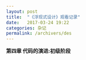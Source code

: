 ```yaml
---
layout: post
title:  "《浮现式设计》观看记录"
date:   2017-03-24 19:22
categories: 杂记
permalink: /archivers/des
---
```


**第四章 代码的演进:初级阶段**



